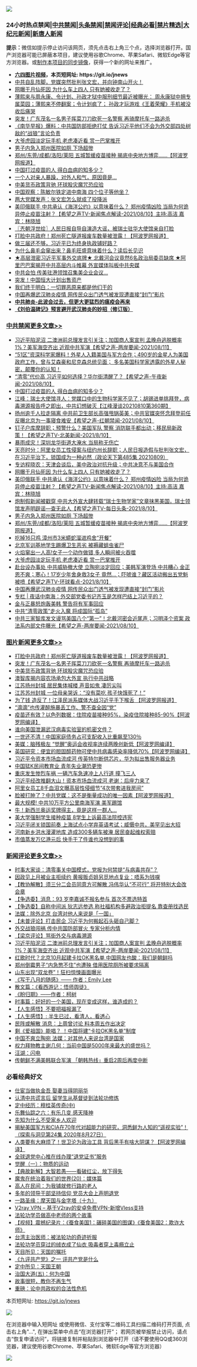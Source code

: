 ![](https://raw.githubusercontent.com/fqnews/bnews/master/64photo/fqnews-qr.jpg)

<div id="tt">
<h3>24小时热点禁闻|<a href="#%E4%B8%AD%E5%85%B1%E7%A6%81%E9%97%BB%E6%9B%B4%E5%A4%9A%E6%96%87%E7%AB%A0">中共禁闻</a>|<a href="#%E5%9B%BE%E7%89%87%E6%96%B0%E9%97%BB%E6%9B%B4%E5%A4%9A%E6%96%87%E7%AB%A0">头条禁闻</a>|<a href="#%E6%96%B0%E9%97%BB%E8%AF%84%E8%AE%BA%E6%9B%B4%E5%A4%9A%E6%96%87%E7%AB%A0">禁闻评论|<a href="#%E5%BF%85%E7%9C%8B%E7%BB%8F%E5%85%B8%E5%A5%BD%E6%96%87">经典必看|<a href="/video.md#%E7%A6%81%E7%89%87%E7%B2%BE%E9%80%89">禁片精选</a>|<a href="https://github.com/fqnews/djy/blob/master/gb/nf1351518.md#1">大纪元新闻</a>|<a href="https://github.com/fqnews/ntdtv/blob/master/gb/prog204.md#1">新唐人新闻</a></h3>
<div><b>提示：</b>微信如提示停止访问该网页，须先点击右上角三个点，选择浏览器打开。国产浏览器可能已屏蔽本项目，建议使用谷歌Chrome、苹果Safari、微软Edge等官方浏览器。或<a href="https://github.com/fqnews/bnews/blob/master/%E5%88%B6%E4%BD%9Cgit%E7%A6%81%E9%97%BB%E9%95%9C%E5%83%8F.md">制作本项目的同步镜像</a>，获得一个新的网址来推广。</div>
<ul>
<li><b><a href="http://d1.bdrive.tk/64.mp4" target="_blank">六四图片视频</a>，本页短网址: https://git.io/jnews</b></li>
<li><a href="/bannedvideo/20210810/1603891.md">中共自乱阵脚，党媒突然批判张文宏，并向钟南山开火！</a></li>
<li><a href="/cbnews/20210811/1604124.md">网曝于月仙死因 为什么车上四人 只有她被收走了？</a></li>
<li><a href="/bannedvideo/20210811/1604087.md">薄熙来与周永康、令计划、孙政才狱中服刑细节最近被曝光： 周永康狱中拥专属菜园；薄熙来不停翻案；令计划疯了； 孙政才玩游戏《王着荣耀》手机被没收后痛哭</a></li>
<li><a href="/topimagenews/20210811/1604366.md">突发！广东茂名一名男子挥菜刀刀砍死一名警察 再骑摩托车一路追杀</a></li>
<li><a href="/bannedvideo/20210811/1604020.md">《南华早报》爆料：中共国防部拒绝打仗 告诉习近平他们不会为外交部四处树敌的“战狼”言论负责</a></li>
<li><a href="/cbnews/20210811/1604033.md">大爷虎园淡定玩手机 老虎凑近看 赏一巴掌推开</a></li>
<li><a href="/cbnews/20210811/1604110.md">男子内急入郑州医院如厕 下场超惨</a></li>
<li><a href="/cbnews/20210811/1604096.md">郑州/东莞/成都/洛阳/莱阳 五城暂缓疫苗接种 揭底中央地方博弈……【阿波罗网报道】</a></li>
<li><a href="/cbnews/20210811/1604383.md">中国打过疫苗的人 得白血病的知多少？</a></li>
<li><a href="/funmedia/20210811/1604285.md">一个人对亲人暴躁，对外人和气，原因竟是…</a></li>
<li><a href="/topimagenews/20210811/1604031.md">中美货币政策背驰 环球股灾魔咒恐应验</a></li>
<li><a href="/comments/20210811/1604355.md">中国观察：陈敏尔铁定进中南海 四个位子等他坐？</a></li>
<li><a href="/comments/20210811/1604234.md">两大党媒发声：张文宏怎么就成了投降派</a></li>
<li><a href="/comments/20210811/1604112.md">美印俄联手 中共承认《海洋公约》以意味着什么？ 郑州疫情凶险 当局为何诡异停止疫苗注射？【希望之声TV-新闻焦点解读-2021/08/10】主持:高洁  嘉宾：林晓旭</a></li>
<li><a href="/ssgc/20210811/1604160.md">〖兲朝浮世绘〗人民日报自导自演造大谣，被瑞士驻华大使馆亲自打脸</a></li>
<li><a href="/topimagenews/20210811/1604455.md">打脸中共政府！郑州死亡隧道报废车数量被泄露！【阿波罗网报道】</a></li>
<li><a href="/comments/20210811/1603993.md">做三届还不够，习近平已为终身执政铺好路？</a></li>
<li><a href="/health/20210811/1604150.md">为什么鼻毛会窜出来？鼻毛旺盛意味着什么？读后长见识</a></li>
<li><a href="/bannedvideo/20210811/1604377.md">★高层泄密习近平军事外交底牌★ 北戴河会议竟然6名政治局委员缺席 ★阿里巴巴案揭开中共高层内斗帷幕 外宣媒体叫板中共央媒</a></li>
<li><a href="/cnnews/20210811/1604097.md">中共会怕 传美驻港领馆召集美企业会议…</a></li>
<li><a href="/finance/20210811/1604294.md">突发！中国恒大计划出售资产</a></li>
<li><a href="/lifebaike/20210811/1604085.md">我们终于明白：一切罪恶原来都是他们干的</a></li>
<li><a href="/cbnews/20210811/1604014.md">中国再爆武汉肺炎疫情 网传民众出门透气被发现遭直接“封门”影片</a></li>
<li><b><a href="/comments/20200211/1275071.md" target="_blank">中共肺炎-此波会过去，但更大更猛烈的瘟疫会再来</a></b></li>
<li><b><a href="/comments/20200207/1272816.md" target="_blank">《刘伯温碑记》预言避开武汉肺炎的妙招（修订版）</a></b></li>
</ul>
</div>

<div class="catlist">
<h3><a href="/cbnews/" target="_blank">中共禁闻</a><span><a href="/cbnews/" target="_blank" rel="nofollow">更多文章>></a></span></h3>
<ul>
<li><a href="/comments/20210811/1604497.md" target="_blank">习近平陷泥沼 二澳洲前总理发言引关注；加国商人案宣判 孟晚舟逃脱概率1%？美军海空齐出 近观中共军演【希望之声-两岸要闻-2021/08/11】</a></li>
<li><a href="/comments/20210811/1604443.md" target="_blank">“51区”资深科学家爆料！外星人入籍美国与军方合作；490岁的金星人为美国政府工作，曾与艾森豪和尼克森总统见面； 多名美国科学家透露的外星人秘密，颠覆你的认知！</a></li>
<li><a href="/comments/20210811/1604419.md" target="_blank">“清零”代价高 习近平如何选择？华尔街清醒了？【希望之声-午夜新闻-2021/08/10】</a></li>
<li><a href="/cbnews/20210811/1604383.md" target="_blank">中国打过疫苗的人 得白血病的知多少？</a></li>
<li><a href="/cbnews/20210811/1604330.md" target="_blank">江峰：瑞士大使馆寻人：党媒口中的生物科学家不见了；胡锡进单挑拜登，病毒溯源报告呼之即出，中共幻想破灭【江峰漫谈20210810第360期】</a></li>
<li><a href="/comments/20210811/1604302.md" target="_blank">扬州逾千人拉走隔离 中共前卫生部长高强甩锅英美；中共官媒突怀念拜登前任 反曝北京为一事寝食难安【希望之声-红朝禁闻-2021/08/10】</a></li>
<li><a href="/comments/20210811/1604271.md" target="_blank">钉子户库摩辞职；预警什么？美国军队 警察 消防联手都出动；移民局新政策！【希望之声TV-北美新闻-2021/8/10】</a></li>
<li><a href="/cbnews/20210811/1604224.md" target="_blank">暴雨成灾！深圳龙华街道大淹水 当局称无伤亡</a></li>
<li><a href="/cbnews/20210811/1604222.md" target="_blank">天亮时分：阿里女员工性侵案与纽约州长辞职；人民日报造假与批判张文宏，在习近平治下，锁国成为一种必然（政论天下第485集 20210809）</a></li>
<li><a href="/comments/20210811/1604141.md" target="_blank">专访程晓农：天津会谈后，美中政治对抗升级；中共决意不与美国合作</a></li>
<li><a href="/cbnews/20210811/1604124.md" target="_blank">网曝于月仙死因 为什么车上四人 只有她被收走了？</a></li>
<li><a href="/comments/20210811/1604112.md" target="_blank">美印俄联手 中共承认《海洋公约》以意味着什么？ 郑州疫情凶险 当局为何诡异停止疫苗注射？【希望之声TV-新闻焦点解读-2021/08/10】主持:高洁  嘉宾：林晓旭</a></li>
<li><a href="/comments/20210811/1604111.md" target="_blank">炮制假新闻被戳穿 中共大外宣大肆转载“瑞士生物学家”文章抹黑美国，瑞士领馆发声明辟谣—查无此人【希望之声TV-每日头条-2021/8/10】</a></li>
<li><a href="/cbnews/20210811/1604110.md" target="_blank">男子内急入郑州医院如厕 下场超惨</a></li>
<li><a href="/cbnews/20210811/1604096.md" target="_blank">郑州/东莞/成都/洛阳/莱阳 五城暂缓疫苗接种 揭底中央地方博弈……【阿波罗网报道】</a></li>
<li><a href="/cbnews/20210811/1604079.md" target="_blank">吃掉16只鸡 漳州市3米蟒蛇溜进鸡舍“开餐”</a></li>
<li><a href="/cbnews/20210811/1604055.md" target="_blank">北京军训基地学生踢爆卫生恶劣 被褥藏蛆虫雀尸</a></li>
<li><a href="/cbnews/20210811/1604047.md" target="_blank">火焰窜出一人高!女子一个动作做错,多人瞬间被火吞噬</a></li>
<li><a href="/cbnews/20210811/1604033.md" target="_blank">大爷虎园淡定玩手机 老虎凑近看 赏一巴掌推开</a></li>
<li><a href="/comments/20210811/1604032.md" target="_blank">赴台设办事处 中共威胁撤大使 立陶宛淡定回应；美韩军演登场 中共糟心 金正恩不爽；寒心！17岁少年舍身救3女子 竟然…；吓唬谁？藏区活动搬出五党魁被喷【希望之声TV-环球看点-2021/8/10】</a></li>
<li><a href="/cbnews/20210811/1604014.md" target="_blank">中国再爆武汉肺炎疫情 网传民众出门透气被发现遭直接“封门”影片</a></li>
<li><a href="/cbnews/20210810/1603925.md" target="_blank">专栏 | 夜话中南海：外交部党委书记齐玉是怎样巴结上习近平的？</a></li>
<li><a href="/cbnews/20210810/1603874.md" target="_blank">金与正暴怒炮轰美韩 警告将有军事回应</a></li>
<li><a href="/cbnews/20210810/1603872.md" target="_blank">中共“清零政策”走火入魔 将成国际“孤岛”</a></li>
<li><a href="/comments/20210810/1603845.md" target="_blank">中共三家智库发文谩骂美国八个“第一”！北戴河密会近尾声；习明泽个资案 政法系内部文件曝光【希望之声-两岸要闻-2021/08/10】</a></li>

</ul>
</div>
<div class="catlist">
<h3><a href="/topimagenews/" target="_blank">图片新闻</a><span><a href="/topimagenews/" target="_blank" rel="nofollow">更多文章>></a></span></h3>
<ul>
<li><a href="/topimagenews/20210811/1604455.md" target="_blank">打脸中共政府！郑州死亡隧道报废车数量被泄露！【阿波罗网报道】</a></li>
<li><a href="/topimagenews/20210811/1604366.md" target="_blank">突发！广东茂名一名男子挥菜刀刀砍死一名警察 再骑摩托车一路追杀</a></li>
<li><a href="/topimagenews/20210811/1604031.md" target="_blank">中美货币政策背驰 环球股灾魔咒恐应验</a></li>
<li><a href="/topimagenews/20210811/1604002.md" target="_blank">澳智库揭内容农场承包大外宣 执行中共战略</a></li>
<li><a href="/topimagenews/20210810/1603766.md" target="_blank">江苏扬州封城 居民集体喊楼 声音如鬼 凄厉尖叫</a></li>
<li><a href="/topimagenews/20210810/1603757.md" target="_blank">江苏苏州封城 一位母亲哭诉：“没有菜吃 孩子快饿死了！”</a></li>
<li><a href="/topimagenews/20210810/1603756.md" target="_blank">为了钱 造反了！江泽民派系媒体大战习近平手下喉舌 【阿波罗网报道】</a></li>
<li><a href="/topimagenews/20210810/1603475.md" target="_blank">“滴滴”也传灌醉施暴丢工作、警不查全因“党”</a></li>
<li><a href="/topimagenews/20210810/1603416.md" target="_blank">疫苗还有效？以色列数据：住院疫苗接种95%，染疫住院接种85-90%【阿波罗网编译】</a></li>
<li><a href="/topimagenews/20210810/1603390.md" target="_blank">谁向美国泄漏武汉病毒实验室的机密文件？</a></li>
<li><a href="/topimagenews/20210809/1603201.md" target="_blank">一世还不清！中国家庭债务占可支配收入比重飙至130％</a></li>
<li><a href="/topimagenews/20210809/1603179.md" target="_blank">美媒：脑残极左 “觉醒”奥运会收视率连续两晚创新低【阿波罗网编译】</a></li>
<li><a href="/topimagenews/20210809/1603160.md" target="_blank">英国研究：便宜的胆固醇药物可使中共病毒感染率降低70%【阿波罗网编译】</a></li>
<li><a href="/topimagenews/20210809/1603159.md" target="_blank">习近平令资本市场血流成河 传英特尔断供芯片，华为拟出售服务器业务</a></li>
<li><a href="/topimagenews/20210809/1602818.md" target="_blank">中国猛K民间教育业 青年失业潮恐更惨</a></li>
<li><a href="/topimagenews/20210809/1602751.md" target="_blank">重庆发生惨烈车祸 一辆汽车急速冲上人行道 撞飞三人</a></li>
<li><a href="/topimagenews/20210809/1602741.md" target="_blank">习近平经改推翻大山！资本市场血流成河 老谢：后座力来了</a></li>
<li><a href="/topimagenews/20210809/1602711.md" target="_blank">阿里女员工8千血泪文曝高层性侵细节“4次带套进我房间”</a></li>
<li><a href="/topimagenews/20210808/1602555.md" target="_blank">脸被打肿了？中共党媒：这不是衡量成功的唯一因素【阿波罗网报道】</a></li>
<li><a href="/topimagenews/20210808/1602348.md" target="_blank">最大规模! 中共10万平方公里南海军演 美军踢馆</a></li>
<li><a href="/topimagenews/20210808/1602336.md" target="_blank">牛！新西兰奥运奖牌得主，竟是这样一群人…</a></li>
<li><a href="/topimagenews/20210808/1602263.md" target="_blank">美大学强制学生接种疫苗 8学生上诉最高法院控违宪</a></li>
<li><a href="/topimagenews/20210807/1602111.md" target="_blank">习近平闭关锁国前奏 上海试点小学弃英语考试；威慑中共，美罕见出大招</a></li>
<li><a href="/topimagenews/20210807/1601991.md" target="_blank">河南新乡洪水漫灌地库 造成300多辆车被淹 居民奋起维权索赔</a></li>
<li><a href="/topimagenews/20210807/1601959.md" target="_blank">市值蒸发万亿港元后 快手干了件谁也没想到的事</a></li>

</ul>
</div>
<div class="catlist">
<h3><a href="/comments/" target="_blank">新闻评论</a><span><a href="/comments/" target="_blank" rel="nofollow">更多文章>></a></span></h3>
<ul>
<li><a href="/comments/20210811/1604565.md" target="_blank">时事大家谈：清零事关中国模式，党报为何禁提“与病毒共存”？</a></li>
<li><a href="/comments/20210811/1604551.md" target="_blank">因政见上月被业主拒续约 黄报贩贞姐另觅地点复业：唔系为钱㗎</a></li>
<li><a href="/comments/20210811/1604550.md" target="_blank">【教协解散】须三分二会员同意方可解散 冯伟华认“不可行” 将开特别大会改会章</a></li>
<li><a href="/comments/20210811/1604549.md" target="_blank">【争选委】消息：93 岁李嘉诚不报名参与 首次不票选特首</a></li>
<li><a href="/comments/20210811/1604548.md" target="_blank">【争选委】自称中间派 狄志远参选 称社福机构多避政治拒提名 靠查册找选民</a></li>
<li><a href="/comments/20210811/1604544.md" target="_blank">法媒：除外北京 台湾对他人来说是「一国」</a></li>
<li><a href="/comments/20210811/1604540.md" target="_blank">【未普评论】打击民企 习近平为何搬起石头砸自己脚？</a></li>
<li><a href="/comments/20210811/1604500.md" target="_blank">外交战狼闯祸 传中共国防部冒火 专家分析内情</a></li>
<li><a href="/comments/20210811/1604499.md" target="_blank">【梁京评论】骂街外交与病毒溯源</a></li>
<li><a href="/comments/20210811/1604497.md" target="_blank">习近平陷泥沼 二澳洲前总理发言引关注；加国商人案宣判 孟晚舟逃脱概率1%？美军海空齐出 近观中共军演【希望之声-两岸要闻-2021/08/11】</a></li>
<li><a href="/comments/20210811/1604496.md" target="_blank">红歌时代？北京10月起建卡拉OK黑名单 中国网友也酸：我们是朝鲜吗</a></li>
<li><a href="/comments/20210811/1604495.md" target="_blank">郑州倒霉男子“内急憋不住”也遭殃 借用医院厕所被要求隔离</a></li>
<li><a href="/comments/20210811/1604494.md" target="_blank">山东出现“双龙卷”！狂扫惊悚画面曝光</a></li>
<li><a href="/comments/20210811/1604493.md" target="_blank">《写于八月的随感》—— 作者：Emily Lee</a></li>
<li><a href="/comments/20210811/1604492.md" target="_blank">散文篇：《看西游记：悟师舆徒》</a></li>
<li><a href="/comments/20210811/1604491.md" target="_blank">《盼归期》——作者：柯树</a></li>
<li><a href="/comments/20210811/1604490.md" target="_blank">时事篇：好好的一个美国，现在变成这样，谁造成的？</a></li>
<li><a href="/comments/20210811/1604489.md" target="_blank">【人生感悟】不要把福报漏了</a></li>
<li><a href="/comments/20210811/1604488.md" target="_blank">【人生感悟】: 半生已过，看清人，看透心</a></li>
<li><a href="/comments/20210811/1604468.md" target="_blank">民阵或解散 消息：上周曾讨论 料本周五作出决定</a></li>
<li><a href="/comments/20210811/1604467.md" target="_blank">剩《爱祖国》能唱？ ！中国将建“卡拉OK黑名单”制度</a></li>
<li><a href="/comments/20210811/1604466.md" target="_blank">中国不爽立陶宛 法媒：对其他人来说台湾是国家</a></li>
<li><a href="/comments/20210811/1604463.md" target="_blank">权力拜物教主谢几何：当前中国是5000年来最大的盛世吗？</a></li>
<li><a href="/comments/20210811/1604451.md" target="_blank">汪湖：闪电</a></li>
<li><a href="/comments/20210811/1604444.md" target="_blank">传朝鲜不满美韩联合军演 「朝韩热线」重启2周后再度中断</a></li>

</ul>
</div>

<div class="catlist">
<h3>必看经典好文</h3>
<ul>
<li><a href="/lifebaike/20161111/612348.md" target="_blank">仕宦当做执金吾 娶妻当得阴丽华</a></li>
<li><a href="/cbnews/20210723/1592176.md" target="_blank">认清中共谎言后 留学生从基督徒到法轮功修炼</a></li>
<li><a href="/tculture/xiulian/20151105/467870.md" target="_blank">定中经历：穆桂英传奇(中)</a></li>
<li><a href="/tculture/20190101/792146.md" target="_blank">乐舞仙踪之六：有乐几变 感天降神</a></li>
<li><a href="/comments/20200620/1346848.md" target="_blank">先知为什么不受家乡人欢迎</a></li>
<li><a href="/cbnews/20200828/1386804.md" target="_blank">揭秘美国军方和CIA在70年代对超能力的研究，洞悉鲜为人知的“遥视实验”！（探索与洞见第24集 2020年8月27日）</a></li>
<li><a href="/cnnews/20201226/1455352.md" target="_blank">人类要有大麻烦了！世卫沦为政治工具 背后黑手有啥大阴谋？【阿波罗网编译】</a></li>
<li><a href="/cbnews/20200819/1382346.md" target="_blank">全球退党中心推在线办理“退党证书”服务</a></li>
<li><a href="/comments/20200810/1377609.md" target="_blank">觉醒（一）：物质的运动</a></li>
<li><a href="/comments/20201217/1449706.md" target="_blank">【典故新解】大智若愚——看破红尘，放下得失</a></li>
<li><a href="/comments/20180725/976787.md" target="_blank">魔鬼在统治着我们的世界(20)：媒体篇</a></li>
<li><a href="/tculture/20121023/72121.md" target="_blank">高人在民间：为我铺就修行路的老人</a></li>
<li><a href="/comments/20210307/1500218.md" target="_blank">多年的领导干部坚持信仰 党员大会上声明退党</a></li>
<li><a href="/topimagenews/20180327/919935.md" target="_blank">一路圣缘：摩天国与金字塔（十九）</a></li>
<li><a href="/comments/20210402/1257608.md" target="_blank">V2ray VPN &#8211; 基于V2ray的安卓免费VPN-新增Vless支持</a></li>
<li><a href="/comments/20200629/1352533.md" target="_blank">法轮功学员做高中老师的两个故事</a></li>
<li><a href="/comments/20210123/1473011.md" target="_blank">【视频】震撼纪录片：《蚕食美国1：碾碎美国的图谋》《蚕食美国2：欺诈大师》</a></li>
<li><a href="/comments/20200801/1373219.md" target="_blank">台湾主治医师：被法轮功的奇迹折服</a></li>
<li><a href="/comments/20210317/1506773.md" target="_blank">法轮功学员穿过的绒衣成了仙衣 吸毒者穿上毒瘾立止</a></li>
<li><a href="/tculture/20180919/1000196.md" target="_blank">天目所见：天国的嘱托</a></li>
<li><a href="/bookonline/20131116/201056.md" target="_blank">《九评共产党》之一 评共产党是什么</a></li>
<li><a href="/tculture/xiulian/20151111/470021.md" target="_blank">定中所见：天国王朝</a></li>
<li><a href="/cbnews/20180311/913065.md" target="_blank">治国大道(五)：何为中国</a></li>
<li><a href="/funmedia/20210802/1598610.md" target="_blank">故事很短，教你不再生气</a></li>
<li><a href="/comments/20200705/783271.md" target="_blank">重磅：论中共政权的合法性危机</a></li>

</ul>
</div>

本页短网址: https://git.io/jnews

![](https://raw.githubusercontent.com/fqnews/bnews/master/64photo/fqnews-qr.jpg)

在浏览器中输入短网址 或使用微信、支付宝等二维码工具扫描二维码打开页面, 点击右上角"...", 在弹出菜单中点击“在浏览器打开”； 若网页被举报禁止访问，请点击“恢复申请访问”，将链接复制并粘贴到浏览器中打开（请不要使用QQ或360浏览器，建议使用谷歌Chrome、苹果Safari、微软Edge等官方浏览器）

![](https://raw.githubusercontent.com/fqnews/bnews/master/64photo/wx.jpg)